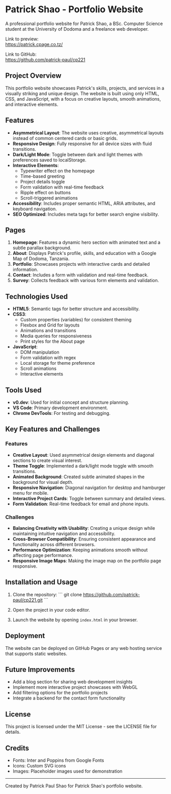 # Patrick Shao - Portfolio Website

A professional portfolio website for Patrick Shao, a BSc. Computer Science student at the University of Dodoma and a freelance web developer.

Link to preview:  
https://patrick.cpage.co.tz/

Link to GitHub:  
https://github.com/patrick-paul/cp221


## Project Overview

This portfolio website showcases Patrick's skills, projects, and services in a visually striking and unique design. The website is built using only HTML, CSS, and JavaScript, with a focus on creative layouts, smooth animations, and interactive elements.

## Features

- **Asymmetrical Layout**: The website uses creative, asymmetrical layouts instead of common centered cards or basic grids.
- **Responsive Design**: Fully responsive for all device sizes with fluid transitions.
- **Dark/Light Mode**: Toggle between dark and light themes with preferences saved to localStorage.
- **Interactive Elements**: 
  - Typewriter effect on the homepage
  - Time-based greeting
  - Project details toggle
  - Form validation with real-time feedback
  - Ripple effect on buttons
  - Scroll-triggered animations
- **Accessibility**: Includes proper semantic HTML, ARIA attributes, and keyboard navigation.
- **SEO Optimized**: Includes meta tags for better search engine visibility.

## Pages

1. **Homepage**: Features a dynamic hero section with animated text and a subtle parallax background.
2. **About**: Displays Patrick's profile, skills, and education with a Google Map of Dodoma, Tanzania.
3. **Portfolio**: Showcases projects with interactive cards and detailed information.
4. **Contact**: Includes a form with validation and real-time feedback.
5. **Survey**: Collects feedback with various form elements and validation.

## Technologies Used

- **HTML5**: Semantic tags for better structure and accessibility.
- **CSS3**: 
  - Custom properties (variables) for consistent theming
  - Flexbox and Grid for layouts
  - Animations and transitions
  - Media queries for responsiveness
  - Print styles for the About page
- **JavaScript**: 
  - DOM manipulation
  - Form validation with regex
  - Local storage for theme preference
  - Scroll animations
  - Interactive elements

## Tools Used

- **v0.dev**: Used for initial concept and structure planning.
- **VS Code**: Primary development environment.
- **Chrome DevTools**: For testing and debugging.

## Key Features and Challenges

### Features

- **Creative Layout**: Used asymmetrical design elements and diagonal sections to create visual interest.
- **Theme Toggle**: Implemented a dark/light mode toggle with smooth transitions.
- **Animated Background**: Created subtle animated shapes in the background for visual depth.
- **Responsive Navigation**: Diagonal navigation for desktop and hamburger menu for mobile.
- **Interactive Project Cards**: Toggle between summary and detailed views.
- **Form Validation**: Real-time feedback for email and phone inputs.

### Challenges

- **Balancing Creativity with Usability**: Creating a unique design while maintaining intuitive navigation and accessibility.
- **Cross-Browser Compatibility**: Ensuring consistent appearance and functionality across different browsers.
- **Performance Optimization**: Keeping animations smooth without affecting page performance.
- **Responsive Image Maps**: Making the image map on the portfolio page responsive.

## Installation and Usage

1. Clone the repository:
   \`\`\`
   git clone https://github.com/patrick-paul/cp221.git
   \`\`\`

2. Open the project in your code editor.

3. Launch the website by opening `index.html` in your browser.

## Deployment

The website can be deployed on GitHub Pages or any web hosting service that supports static websites.

## Future Improvements

- Add a blog section for sharing web development insights
- Implement more interactive project showcases with WebGL
- Add filtering options for the portfolio projects
- Integrate a backend for the contact form functionality

## License

This project is licensed under the MIT License - see the LICENSE file for details.

## Credits

- Fonts: Inter and Poppins from Google Fonts
- Icons: Custom SVG icons
- Images: Placeholder images used for demonstration

---

Created by Patrick Paul Shao for Patrick Shao's portfolio website.
